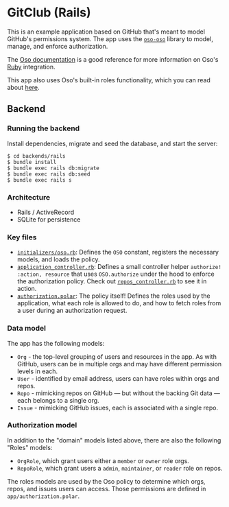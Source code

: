 # GitClub (Rails)

This is an example application based on GitHub that's meant to model GitHub's
permissions system. The app uses the [`oso-oso`][rubygems-oso] library to model,
manage, and enforce authorization.

[rubygems-oso]: https://rubygems.org/gems/oso-oso

The [Oso documentation][docs] is a good reference for more information on Oso's
[Ruby][docs-ruby] integration.

This app also uses Oso's built-in roles functionality, which you can read about
[here][docs-ruby-roles].

[docs]: https://docs.osohq.com/
[docs-ruby]: https://docs.osohq.com/ruby/reference/installation.html
[docs-ruby-roles]: https://docs.osohq.com/ruby/guides/roles/getting-started.html

## Backend

### Running the backend

Install dependencies, migrate and seed the database, and start the server:

```console
$ cd backends/rails
$ bundle install
$ bundle exec rails db:migrate
$ bundle exec rails db:seed
$ bundle exec rails s
```
### Architecture

- Rails / ActiveRecord
- SQLite for persistence

### Key files

- [`initializers/oso.rb`][file-initializer]: Defines the `OSO` constant,
  registers the necessary models, and loads the policy.
- [`application_controller.rb`][file-app-controller]: Defines a small controller
  helper `authorize! :action, resource` that uses `OSO.authorize` under the hood
  to enforce the authorization policy. Check out
  [`repos_controller.rb`][file-repos-controller] to see it in action.
- [`authorization.polar`][file-auth-polar]: The policy itself! Defines the roles
  used by the application, what each role is allowed to do, and how to fetch
  roles from a user during an authorization request.

[file-initializer]: config/initializers/oso.rb
[file-app-controller]: app/controllers/application_controller.rb
[file-repos-controller]: app/controllers/repos_controller.rb
[file-auth-polar]: app/policy/authorization.polar
### Data model

The app has the following models:

- `Org` - the top-level grouping of users and resources in the app. As with
  GitHub, users can be in multiple orgs and may have different permission
  levels in each.
- `User` - identified by email address, users can have roles within orgs and
  repos.
- `Repo` - mimicking repos on GitHub — but without the backing Git data — each
  belongs to a single org.
- `Issue` - mimicking GitHub issues, each is associated with a single repo.

### Authorization model

In addition to the "domain" models listed above, there are also the following
"Roles" models:

- `OrgRole`, which grant users either a `member` or `owner` role orgs.
- `RepoRole`, which grant users a `admin`, `maintainer`, or `reader` role on repos.

The roles models are used by the Oso policy to determine which orgs, repos, and
issues users can access. Those permissions are defined in
`app/authorization.polar`.
